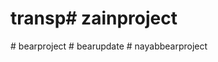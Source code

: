 # transp#   z a i n p r o j e c t 
 
 #   b e a r p r o j e c t 
 
 #   b e a r u p d a t e 
 
 #   n a y a b b e a r p r o j e c t 
 
 
